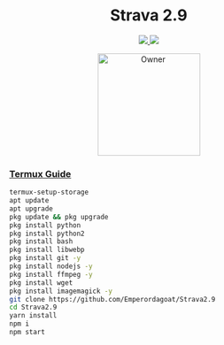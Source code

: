 
<h1 align="center">Strava 2.9</h1>

<p align="center">
  <a href="https://gihtub.com/Emperordagoat">

</p>

<p align="center">
  <a href="https://github.com/Emperordagoat/Strava2.9/fork">
    <img src="https://img.shields.io/github/forks/Emperordagoat/Strava2.9?label=Fork&style=social">
    
    
  <a href="https://github.com/Emperordagoat/Strava2.9/stargazers"> 
    <img src="https://img.shields.io/github/stars/Emperordagoat?style=social">
  </a>

</p>


<p align="center">
<a href="https://github.com/Emperordagoat"><img title="Owner" src="https://img.shields.io/badge/Owner-Emperor-blue.svg?style=for-the-badge&logo=github" width="185px"

</p>


### Termux Guide

 ```bash
termux-setup-storage
apt update
apt upgrade
pkg update && pkg upgrade
pkg install python
pkg install python2
pkg install bash
pkg install libwebp
pkg install git -y
pkg install nodejs -y 
pkg install ffmpeg -y 
pkg install wget
pkg install imagemagick -y
git clone https://github.com/Emperordagoat/Strava2.9
cd Strava2.9
yarn install 
npm i
npm start
